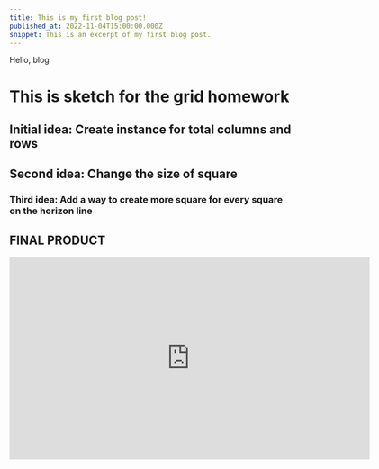 ```yaml
---
title: This is my first blog post!
published_at: 2022-11-04T15:00:00.000Z
snippet: This is an excerpt of my first blog post.
---
```


Hello, blog


# This is sketch for the grid homework


## Initial idea: Create instance for total columns and rows

## Second idea: Change the size of square

### Third idea: Add a way to create more square for every square on the horizon line
## **FINAL PRODUCT**

<iframe style="width: 640px; height: 360px; overflow: hidden;"  scrolling="no" frameborder="0" src="https://editor.p5js.org/HappiesDay/full/LpYEK21eS"></iframe>